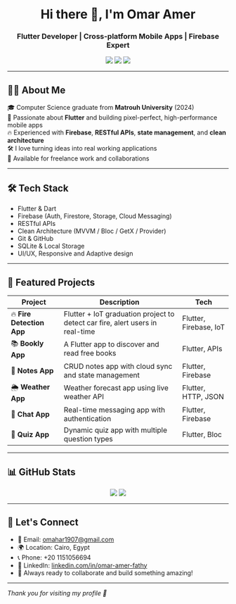 <h1 align="center">Hi there 👋, I'm Omar Amer</h1>
<h3 align="center">Flutter Developer | Cross-platform Mobile Apps | Firebase Expert</h3>

<p align="center">
  <a href="https://www.linkedin.com/in/omar-amer-fathy" target="_blank"><img src="https://img.shields.io/badge/LinkedIn-blue?style=for-the-badge&logo=linkedin&logoColor=white"/></a>
  <a href="mailto:omahar1907@gmail.com"><img src="https://img.shields.io/badge/Email-D14836?style=for-the-badge&logo=gmail&logoColor=white"/></a>
  <a href="https://www.facebook.com/omar.amer.943734" target="_blank"><img src="https://img.shields.io/badge/Facebook-1877F2?style=for-the-badge&logo=facebook&logoColor=white"/></a>
</p>

---

## 🧑‍💻 About Me

🎓 Computer Science graduate from **Matrouh University** (2024)  
📱 Passionate about **Flutter** and building pixel-perfect, high-performance mobile apps  
🔥 Experienced with **Firebase**, **RESTful APIs**, **state management**, and **clean architecture**  
🛠️ I love turning ideas into real working applications  
💬 Available for freelance work and collaborations  

---

## 🛠️ Tech Stack

- Flutter & Dart  
- Firebase (Auth, Firestore, Storage, Cloud Messaging)  
- RESTful APIs  
- Clean Architecture (MVVM / Bloc / GetX / Provider)  
- Git & GitHub  
- SQLite & Local Storage  
- UI/UX, Responsive and Adaptive design  

---

## 🚀 Featured Projects

| Project | Description | Tech |
|--------|-------------|------|
| 🔥 **Fire Detection App** | Flutter + IoT graduation project to detect car fire, alert users in real-time | Flutter, Firebase, IoT |
| 📚 **Bookly App** | A Flutter app to discover and read free books | Flutter, APIs |
| 📝 **Notes App** | CRUD notes app with cloud sync and state management | Flutter, Firebase |
| 🌦️ **Weather App** | Weather forecast app using live weather API | Flutter, HTTP, JSON |
| 💬 **Chat App** | Real-time messaging app with authentication | Flutter, Firebase |
| 📖 **Quiz App** | Dynamic quiz app with multiple question types | Flutter, Bloc |

---

## 📊 GitHub Stats

<p align="center">
  <img src="https://github-readme-stats.vercel.app/api?username=omaaramer&show_icons=true&theme=tokyonight" />
  <img src="https://github-readme-streak-stats.herokuapp.com/?user=omaaramer&theme=tokyonight" />
</p>

---

## 🤝 Let's Connect

- 📩 Email: omahar1907@gmail.com  
- 🌍 Location: Cairo, Egypt  
- 📞 Phone: +20 1151056694  
- 🔗 LinkedIn: [linkedin.com/in/omar-amer-fathy](https://www.linkedin.com/in/omar-amer-fathy)  
- 🧠 Always ready to collaborate and build something amazing!

---

_Thank you for visiting my profile 🙏_
